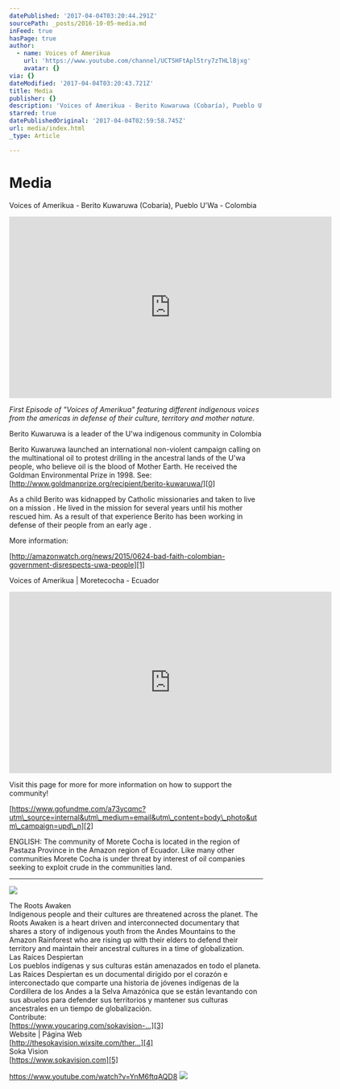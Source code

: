 ```yaml
---
datePublished: '2017-04-04T03:20:44.291Z'
sourcePath: _posts/2016-10-05-media.md
inFeed: true
hasPage: true
author:
  - name: Voices of Amerikua
    url: 'https://www.youtube.com/channel/UCT5HFtApl5try7zTHLlBjxg'
    avatar: {}
via: {}
dateModified: '2017-04-04T03:20:43.721Z'
title: Media
publisher: {}
description: 'Voices of Amerikua - Berito Kuwaruwa (Cobaría), Pueblo U''Wa - Colombia'
starred: true
datePublishedOriginal: '2017-04-04T02:59:58.745Z'
url: media/index.html
_type: Article

---
```

# Media

Voices of Amerikua - Berito Kuwaruwa (Cobaría), Pueblo U'Wa - Colombia

<iframe src="https://cdn.embedly.com/widgets/media.html?src=https%3A%2F%2Fwww.youtube.com%2Fembed%2FORa5hgKfQsQ%3Ffeature%3Doembed&amp;url=http%3A%2F%2Fwww.youtube.com%2Fwatch%3Fv%3DORa5hgKfQsQ&amp;image=https%3A%2F%2Fi.ytimg.com%2Fvi%2FORa5hgKfQsQ%2Fhqdefault.jpg&amp;key=b7d04c9b404c499eba89ee7072e1c4f7&amp;type=text%2Fhtml&amp;schema=youtube" width="640" height="360" scrolling="no" frameborder="0" allowfullscreen="" style=""></iframe>

_First Episode of "Voices of Amerikua" featuring different indigenous voices from the americas in defense of their culture, territory and mother nature._

Berito Kuwaruwa is a leader of the U'wa indigenous community in Colombia

Berito Kuwaruwa launched an international non-violent campaign calling on the multinational oil to protest drilling in the ancestral lands of the U'wa people, who believe oil is the blood of Mother Earth. He received the Goldman Environmental Prize in 1998\. See:[http://www.goldmanprize.org/recipient/berito-kuwaruwa/][0]

As a child Berito was kidnapped by Catholic missionaries and taken to live on a mission . He lived in the mission for several years until his mother rescued him. As a result of that experience Berito has been working in defense of their people from an early age .

More information:

[http://amazonwatch.org/news/2015/0624-bad-faith-colombian-government-disrespects-uwa-people][1]

Voices of Amerikua | Moretecocha - Ecuador

<iframe src="https://cdn.embedly.com/widgets/media.html?src=https%3A%2F%2Fwww.youtube.com%2Fembed%2FbPjxUqO2dfg%3Ffeature%3Doembed&amp;url=http%3A%2F%2Fwww.youtube.com%2Fwatch%3Fv%3DbPjxUqO2dfg&amp;image=https%3A%2F%2Fi.ytimg.com%2Fvi%2FbPjxUqO2dfg%2Fhqdefault.jpg&amp;key=b7d04c9b404c499eba89ee7072e1c4f7&amp;type=text%2Fhtml&amp;schema=youtube" width="640" height="360" scrolling="no" frameborder="0" allowfullscreen="" style=""></iframe>

Visit this page for more for more information on how to support the community!

[https://www.gofundme.com/a73ycqmc?utm\_source=internal&utm\_medium=email&utm\_content=body\_photo&utm\_campaign=upd\_n][2]

ENGLISH: The community of Morete Cocha is located in the region of Pastaza Province in the Amazon region of Ecuador. Like many other communities Morete Cocha is under threat by interest of oil companies seeking to exploit crude in the communities land.

---

![](https://imgflo.herokuapp.com/graph/2b2431f8e7ba7b0/32af03d17fe7f263f0fe47503886e700/croprotate.jpg?cropheight=576&cropwidth=880&degrees=0&input=https%3A%2F%2Fthe-grid-user-content.s3-us-west-2.amazonaws.com%2Fcfb3c8a5-1e5a-4bbe-a2c3-6284d05e98ab.jpg&x=72&y=0)

The Roots Awaken  
Indigenous people and their cultures are threatened across the planet. The Roots Awaken is a heart driven and interconnected documentary that shares a story of indigenous youth from the Andes Mountains to the Amazon Rainforest who are rising up with their elders to defend their territory and maintain their ancestral cultures in a time of globalization.  
Las Raíces Despiertan  
Los pueblos indígenas y sus culturas están amenazados en todo el planeta. Las Raices Despiertan es un documental dirigido por el corazón e interconectado que comparte una historia de jóvenes indígenas de la Cordillera de los Andes a la Selva Amazónica que se están levantando con sus abuelos para defender sus territorios y mantener sus culturas ancestrales en un tiempo de globalización.  
Contribute:  
[https://www.youcaring.com/sokavision-...][3]  
Website | Página Web  
[http://thesokavision.wixsite.com/ther...][4]  
Soka Vision  
[https://www.sokavision.com][5]

https://www.youtube.com/watch?v=YnM6ftqAQD8
![](https://the-grid-user-content.s3-us-west-2.amazonaws.com/e66da115-a020-4f4c-ad9f-7cedd7e12b30.jpg)

[0]: http://www.goldmanprize.org/recipient/berito-kuwaruwa/
[1]: http://amazonwatch.org/news/2015/0624-bad-faith-colombian-government-disrespects-uwa-people
[2]: https://www.gofundme.com/a73ycqmc?utm_source=internal&utm_medium=email&utm_content=body_photo&utm_campaign=upd_n "https://www.gofundme.com/a73ycqmc?utm_source=internal&utm_medium=email&utm_content=body_photo&utm_campaign=upd_n"
[3]: https://www.youcaring.com/sokavision-762892
[4]: http://thesokavision.wixsite.com/therootsawaken
[5]: https://www.sokavision.com/